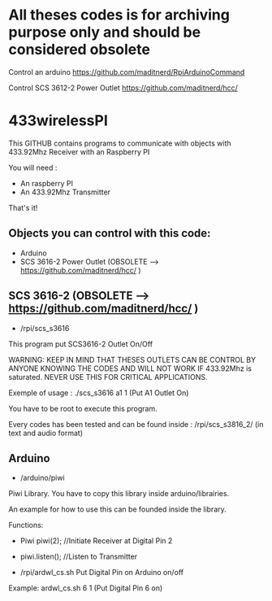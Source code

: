 All theses codes is for archiving purpose only and should be considered obsolete
=============

Control an arduino
https://github.com/maditnerd/RpiArduinoCommand

Control SCS 3612-2 Power Outlet
https://github.com/maditnerd/hcc/


433wirelessPI
=============
This GITHUB contains programs to communicate with objects with 433.92Mhz Receiver with an Raspberry PI

You will need :
- An raspberry PI
- An 433.92Mhz Transmitter

That's it!

Objects you can control with this code:
-------------------------------------------
- Arduino
- SCS 3616-2 Power Outlet (OBSOLETE --> https://github.com/maditnerd/hcc/ )


SCS 3616-2 (OBSOLETE --> https://github.com/maditnerd/hcc/ )
-------------------------------------------
- /rpi/scs_s3616

This program put SCS3616-2 Outlet On/Off

WARNING: KEEP IN MIND THAT THESES OUTLETS CAN BE CONTROL BY ANYONE KNOWING THE CODES AND WILL NOT WORK IF 433.92Mhz is saturated.
		 NEVER USE THIS FOR CRITICAL APPLICATIONS.

Exemple of usage : ./scs_s3616 a1 1 (Put A1 Outlet On)

You have to be root to execute this program.

Every codes has been tested and can be found inside : /rpi/scs_s3816_2/ (in text and audio format)


Arduino
-------------------------------------------
- /arduino/piwi

Piwi Library.
You have to copy this library inside arduino/librairies.

An example for how to use this can be founded inside the library.

Functions: 
- Piwi piwi(2);  //Initiate Receiver at Digital Pin 2
- piwi.listen(); //Listen to Transmitter

- /rpi/ardwl_cs.sh
Put Digital Pin on Arduino on/off

Example: ardwl_cs.sh 6 1 (Put Digital Pin 6 on)

 

